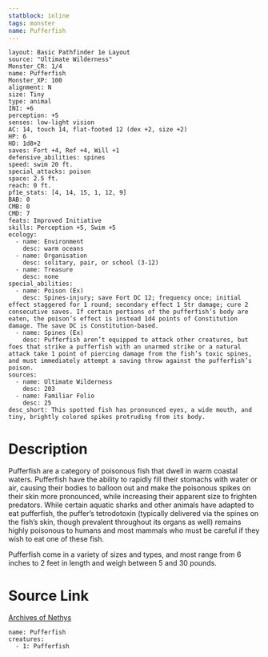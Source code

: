 ```yaml
---
statblock: inline
tags: monster
name: Pufferfish
---
```

```statblock
layout: Basic Pathfinder 1e Layout
source: "Ultimate Wilderness"
Monster_CR: 1/4
name: Pufferfish
Monster_XP: 100
alignment: N
size: Tiny
type: animal
INI: +6
perception: +5
senses: low-light vision
AC: 14, touch 14, flat-footed 12 (dex +2, size +2)
HP: 6
HD: 1d8+2
saves: Fort +4, Ref +4, Will +1
defensive_abilities: spines
speed: swim 20 ft.
special_attacks: poison
space: 2.5 ft.
reach: 0 ft.
pf1e_stats: [4, 14, 15, 1, 12, 9]
BAB: 0
CMB: 0
CMD: 7
feats: Improved Initiative
skills: Perception +5, Swim +5
ecology:
  - name: Environment
    desc: warm oceans
  - name: Organisation
    desc: solitary, pair, or school (3-12)
  - name: Treasure
    desc: none
special_abilities:
  - name: Poison (Ex)
    desc: Spines-injury; save Fort DC 12; frequency once; initial effect staggered for 1 round; secondary effect 1 Str damage; cure 2 consecutive saves. If certain portions of the pufferfish’s body are eaten, the poison’s effect is instead 1d4 points of Constitution damage. The save DC is Constitution-based.
  - name: Spines (Ex)
    desc: Pufferfish aren’t equipped to attack other creatures, but foes that strike a pufferfish with an unarmed strike or a natural attack take 1 point of piercing damage from the fish’s toxic spines, and must immediately attempt a saving throw against the pufferfish’s poison.
sources:
  - name: Ultimate Wilderness
    desc: 203
  - name: Familiar Folio
    desc: 25
desc_short: This spotted fish has pronounced eyes, a wide mouth, and tiny, brightly colored spikes protruding from its body.
```
# Description
Pufferfish are a category of poisonous fish that dwell in warm coastal waters. Pufferfish have the ability to rapidly fill their stomachs with water or air, causing their bodies to balloon out and make the poisonous spikes on their skin more pronounced, while increasing their apparent size to frighten predators. While certain aquatic sharks and other animals have adapted to eat pufferfish, the puffer’s tetrodotoxin (typically delivered via the spines on the fish’s skin, though prevalent throughout its organs as well) remains highly poisonous to humans and most mammals who must be careful if they wish to eat one of these fish.

 Pufferfish come in a variety of sizes and types, and most range from 6 inches to 2 feet in length and weigh between 5 and 30 pounds.
# Source Link
[Archives of Nethys](https://aonprd.com/MonsterDisplay.aspx?ItemName=Pufferfish)
```encounter-table
name: Pufferfish
creatures:
  - 1: Pufferfish
```
